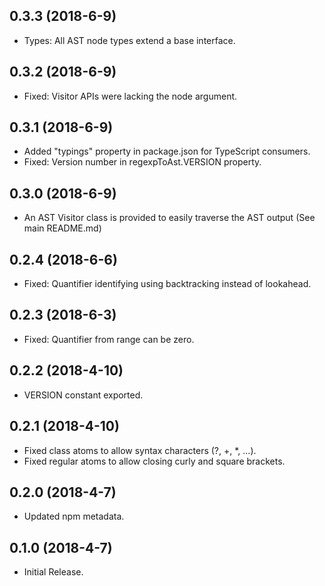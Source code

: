 ## 0.3.3 (2018-6-9)

- Types: All AST node types extend a base interface.

## 0.3.2 (2018-6-9)

- Fixed: Visitor APIs were lacking the node argument.

## 0.3.1 (2018-6-9)

- Added "typings" property in package.json for TypeScript consumers.
- Fixed: Version number in regexpToAst.VERSION property.

## 0.3.0 (2018-6-9)

- An AST Visitor class is provided to easily traverse the AST output (See main README.md)

## 0.2.4 (2018-6-6)

- Fixed: Quantifier identifying using backtracking instead of lookahead.

## 0.2.3 (2018-6-3)

- Fixed: Quantifier from range can be zero.

## 0.2.2 (2018-4-10)

- VERSION constant exported.

## 0.2.1 (2018-4-10)

- Fixed class atoms to allow syntax characters (?, +, *, ...).
- Fixed regular atoms to allow closing curly and square brackets.

## 0.2.0 (2018-4-7)

- Updated npm metadata.

## 0.1.0 (2018-4-7)

- Initial Release.
